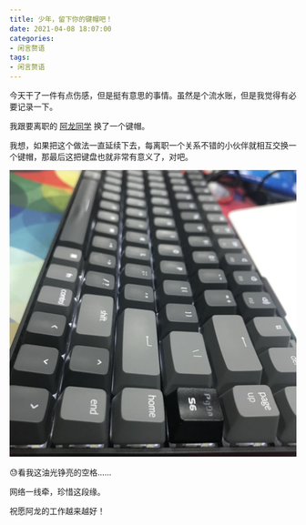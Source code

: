 ```yaml
---
title: 少年，留下你的键帽吧！
date: 2021-04-08 18:07:00
categories:
- 闲言赘语
tags:
- 闲言赘语
---
```


今天干了一件有点伤感，但是挺有意思的事情。虽然是个流水账，但是我觉得有必要记录一下。

我跟要离职的 [阿龙同学](https://alon.wang/) 换了一个键帽。

我想，如果把这个做法一直延续下去，每离职一个关系不错的小伙伴就相互交换一个键帽，那最后这把键盘也就非常有意义了，对吧。

![page-down](/images/page-wodn-long.jpeg)

😓看我这油光铮亮的空格……


网络一线牵，珍惜这段缘。

祝愿阿龙的工作越来越好！


